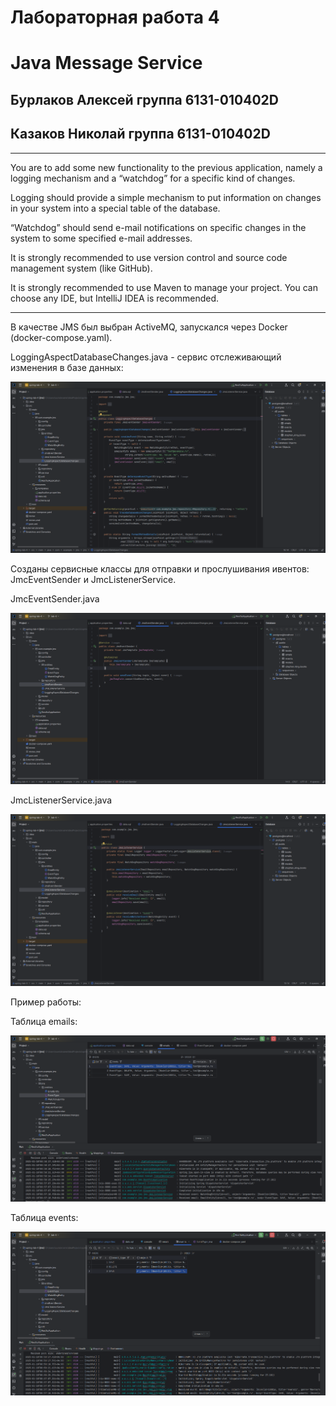 # Лабораторная работа 4
# Java Message Service
## Бурлаков Алексей группа 6131-010402D
## Казаков Николай группа 6131-010402D

---

You are to add some new functionality to the previous application, namely a logging mechanism and a “watchdog” for a specific kind of changes.

Logging should provide a simple mechanism to put information on changes in your system into a special table of the database.

“Watchdog” should send e-mail notifications on specific changes in the system to some specified e-mail addresses.

It is strongly recommended to use version control and source code management system (like GitHub).

It is strongly recommended to use Maven to manage your project.
You can choose any IDE, but IntelliJ IDEA is recommended.

---

В качестве JMS был выбран ActiveMQ, запускался через Docker (docker-compose.yaml).

LoggingAspectDatabaseChanges.java - сервис отслеживающий изменения в базе данных:

![](/pictures/lab-4-pics/logging.png)

Созданы сервисные классы для отправки и прослушивания ивентов: JmcEventSender и JmcListenerService.


JmcEventSender.java

![](/pictures/lab-4-pics/eventsender.png)

JmcListenerService.java

![](/pictures/lab-4-pics/listener.png)

Пример работы: 

Таблица emails:

![](/pictures/lab-4-pics/email.png)

Таблица events:

![](/pictures/lab-4-pics/event.png)